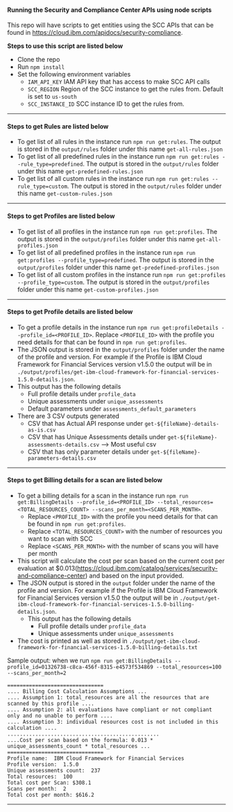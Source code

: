 
#### Running the Security and Compliance Center APIs using node scripts

This repo will have scripts to get entities using the SCC APIs that can be found in <https://cloud.ibm.com/apidocs/security-compliance>.

**Steps to use this script are listed below**

- Clone the repo
- Run `npm install`
- Set the following environment variables
  - `IAM_API_KEY` IAM API key that has access to make SCC API calls
  - `SCC_REGION` Region of the SCC instance to get the rules from. Default is set to `us-south`
  - `SCC_INSTANCE_ID` SCC instance ID to get the rules from.

---

#### Steps to get Rules are listed below  <a id="rules"></a>

- To get list of all rules in the instance run `npm run get:rules`. The output is stored in the `output/rules` folder under this name `get-all-rules.json`
- To get list of all predefined rules in the instance run `npm run get:rules --rule_type=predefined`.  The output is stored in the `output/rules` folder under this name `get-predefined-rules.json`
- To get list of all custom rules in the instance run `npm run get:rules --rule_type=custom`.  The output is stored in the `output/rules` folder under this name `get-custom-rules.json`

---

#### Steps to get Profiles are listed below <a id="proifles"></a>

- To get list of all profiles in the instance run `npm run get:profiles`. The output is stored in the `output/profiles` folder under this name `get-all-profiles.json`
- To get list of all predefined profiles in the instance run `npm run get:profiles --profile_type=predefined`.  The output is stored in the `output/profiles` folder under this name `get-predefined-profiles.json`
- To get list of all custom profiles in the instance run `npm run get:profiles --profile_type=custom`.  The output is stored in the `output/profiles` folder under this name `get-custom-profiles.json`

---

#### Steps to get Profile details are listed below <a id="profile-details"></a>

- To get a profile details in the instance run `npm run get:profileDetails --profile_id=<PROFILE_ID>`. Replace `<PROFILE_ID>` with the profile you need details for that can be found in `npm run get:profiles`.
- The JSON output is stored in the `output/profiles` folder under the name of the profile and version. For example if the Profile is IBM Cloud Framework for Financial Services version v1.5.0 the output will be in `./output/profiles/get-ibm-cloud-framework-for-financial-services-1.5.0-details.json`.
- This output has the following details
  - Full profile details under `profile_data`
  - Unique assessments under `unique_assessments`
  - Default parameters under `assessments_default_parameters`
- There are 3 CSV outputs generated
  - CSV that has Actual API response under `get-${fileName}-details-as-is.csv`
  - CSV that has Unique Assessments details under `get-${fileName}-assessments-details.csv` --> Most useful csv
  - CSV that has only parameter details under `get-${fileName}-parameters-details.csv`

---

#### Steps to get Billing details for a scan are listed below <a id="billing"></a>

- To get a billing details for a scan in the instance run `npm run get:BillingDetails --profile_id=<PROFILE_ID> --total_resources=<TOTAL_RESOURCES_COUNT> --scans_per_month=<SCANS_PER_MONTH>`.
  - Replace `<PROFILE_ID>` with the profile you need details for that can be found in `npm run get:profiles`.
  - Replace `<TOTAL_RESOURCES_COUNT>` with the number of resources you want to scan with SCC
  - Replace `<SCANS_PER_MONTH>` with the number of scans you will have per month
- This script will calculate the cost per scan based on the current cost per evaluation at $0.013(<https://cloud.ibm.com/catalog/services/security-and-compliance-center>) and based on the input provided.
- The JSON output is stored in the `output` folder under the name of the profile and version. For example if the Profile is IBM Cloud Framework for Financial Services version v1.5.0 the output will be in `./output/get-ibm-cloud-framework-for-financial-services-1.5.0-billing-details.json`.
  - This output has the following details
    - Full profile details under `profile_data`
    - Unique assessments under `unique_assessments`
- The cost is printed as well as stored in `./output/get-ibm-cloud-framework-for-financial-services-1.5.0-billing-details.txt`

Sample output: when we run `npm run get:BillingDetails --profile_id=01326738-c8ca-456f-8315-e4573f534869 --total_resources=100 --scans_per_month=2`

```
===============================
.... Billing Cost Calculation Assumptions ...
.... Assumption 1: total_resources are all the resources that are scanned by this profile ....
.... Assumption 2: all evaluations have compliant or not compliant only and no unable to perform ....
.... Assumption 3: individual resources cost is not included in this calculation ....
.................................................
....Cost per scan based on the formula: 0.013 * unique_assessments_count * total_resources ...
===============================
Profile name:  IBM Cloud Framework for Financial Services
Profile version:  1.5.0
Unique assessments count:  237
Total resources:  100
Total cost per Scan: $308.1
Scans per month:  2
Total cost per month: $616.2
```

---

